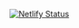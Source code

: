 [![Netlify Status](https://api.netlify.com/api/v1/badges/45dabf29-bef3-4349-85d2-0ea73e9c6c0a/deploy-status)](https://app.netlify.com/sites/openweathereye/deploys)
